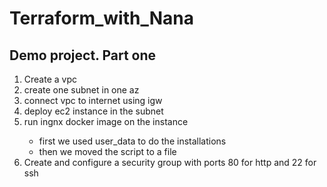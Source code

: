 <h1>Terraform_with_Nana</h1>
<h2>Demo project. Part one</h2>
<ol>
  <li>Create a vpc</li>
  <li>create one subnet in one az</li>
  <li>connect vpc to internet using igw</li>
  <li>deploy ec2 instance in the subnet </li>
  <li>run ingnx docker image on the instance </li>
  <ul>
    <li>first we used user_data to do the installations</li>
    <li>then we moved the script to a file</li>
  </ul>
  <li>Create and configure a security group with ports 80 for http and 22 for ssh</li>
</ol>
